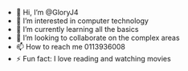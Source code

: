 - 👋 Hi, I’m @GloryJ4
- 👀 I’m interested in computer technology 
- 🌱 I’m currently learning all the basics 
- 💞️ I’m looking to collaborate on the complex areas 
- 📫 How to reach me 0113936008
- ⚡ Fun fact: I love reading and watching movies

<!---
GloryJ4/GloryJ4 is a ✨ special ✨ repository because its `README.md` (this file) appears on your GitHub profile.
You can click the Preview link to take a look at your changes.
--->
